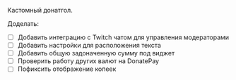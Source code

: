 Кастомный донатгол.

Доделать:
- [ ] Добавить интеграцию с Twitch чатом для управления модераторами
- [ ] Добавить настройки для расположения текста
- [ ] Добавить общую задоначенную сумму под виджет
- [ ] Проверить работу других валют на DonatePay
- [ ] Пофиксить отображение копеек

